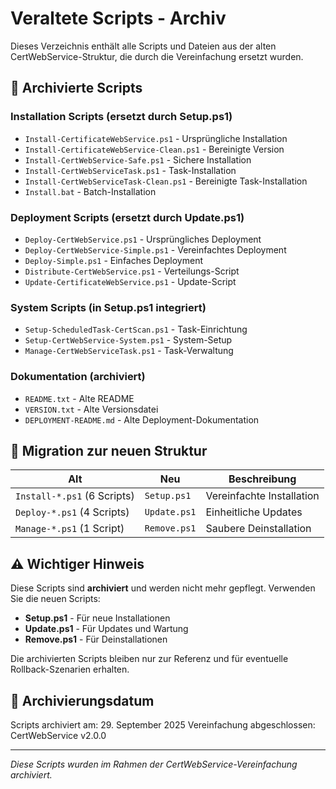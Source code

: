 # Veraltete Scripts - Archiv

Dieses Verzeichnis enthält alle Scripts und Dateien aus der alten CertWebService-Struktur, die durch die Vereinfachung ersetzt wurden.

## 📁 Archivierte Scripts

### Installation Scripts (ersetzt durch Setup.ps1)
- `Install-CertificateWebService.ps1` - Ursprüngliche Installation
- `Install-CertificateWebService-Clean.ps1` - Bereinigte Version
- `Install-CertWebService-Safe.ps1` - Sichere Installation
- `Install-CertWebServiceTask.ps1` - Task-Installation
- `Install-CertWebServiceTask-Clean.ps1` - Bereinigte Task-Installation
- `Install.bat` - Batch-Installation

### Deployment Scripts (ersetzt durch Update.ps1)
- `Deploy-CertWebService.ps1` - Ursprüngliches Deployment
- `Deploy-CertWebService-Simple.ps1` - Vereinfachtes Deployment
- `Deploy-Simple.ps1` - Einfaches Deployment
- `Distribute-CertWebService.ps1` - Verteilungs-Script
- `Update-CertificateWebService.ps1` - Update-Script

### System Scripts (in Setup.ps1 integriert)
- `Setup-ScheduledTask-CertScan.ps1` - Task-Einrichtung
- `Setup-CertWebService-System.ps1` - System-Setup
- `Manage-CertWebServiceTask.ps1` - Task-Verwaltung

### Dokumentation (archiviert)
- `README.txt` - Alte README
- `VERSION.txt` - Alte Versionsdatei
- `DEPLOYMENT-README.md` - Alte Deployment-Dokumentation

## 🔄 Migration zur neuen Struktur

| Alt | Neu | Beschreibung |
|-----|-----|--------------|
| `Install-*.ps1` (6 Scripts) | `Setup.ps1` | Vereinfachte Installation |
| `Deploy-*.ps1` (4 Scripts) | `Update.ps1` | Einheitliche Updates |
| `Manage-*.ps1` (1 Script) | `Remove.ps1` | Saubere Deinstallation |

## ⚠️ Wichtiger Hinweis

Diese Scripts sind **archiviert** und werden nicht mehr gepflegt. Verwenden Sie die neuen Scripts:

- **Setup.ps1** - Für neue Installationen
- **Update.ps1** - Für Updates und Wartung  
- **Remove.ps1** - Für Deinstallationen

Die archivierten Scripts bleiben nur zur Referenz und für eventuelle Rollback-Szenarien erhalten.

## 📅 Archivierungsdatum

Scripts archiviert am: 29. September 2025
Vereinfachung abgeschlossen: CertWebService v2.0.0

---
*Diese Scripts wurden im Rahmen der CertWebService-Vereinfachung archiviert.*